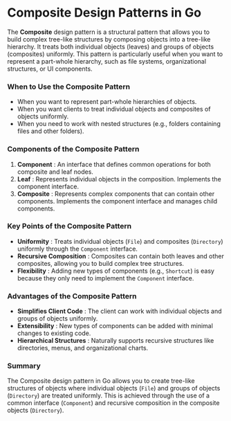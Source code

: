 # Composite Design Patterns in Go

The **Composite** design pattern is a structural pattern that allows you to build complex tree-like structures by composing objects into a tree-like hierarchy. It treats both individual objects (leaves) and groups of objects (composites) uniformly. This pattern is particularly useful when you want to represent a part-whole hierarchy, such as file systems, organizational structures, or UI components.

### **When to Use the Composite Pattern**

* When you want to represent part-whole hierarchies of objects.
* When you want clients to treat individual objects and composites of objects uniformly.
* When you need to work with nested structures (e.g., folders containing files and other folders).

### **Components of the Composite Pattern**

1. **Component** : An interface that defines common operations for both composite and leaf nodes.
2. **Leaf** : Represents individual objects in the composition. Implements the component interface.
3. **Composite** : Represents complex components that can contain other components. Implements the component interface and manages child components.

### **Key Points of the Composite Pattern**

* **Uniformity** : Treats individual objects (`File`) and composites (`Directory`) uniformly through the `Component` interface.
* **Recursive Composition** : Composites can contain both leaves and other composites, allowing you to build complex tree structures.
* **Flexibility** : Adding new types of components (e.g., `Shortcut`) is easy because they only need to implement the `Component` interface.

### **Advantages of the Composite Pattern**

* **Simplifies Client Code** : The client can work with individual objects and groups of objects uniformly.
* **Extensibility** : New types of components can be added with minimal changes to existing code.
* **Hierarchical Structures** : Naturally supports recursive structures like directories, menus, and organizational charts.

### **Summary**

The Composite design pattern in Go allows you to create tree-like structures of objects where individual objects (`File`) and groups of objects (`Directory`) are treated uniformly. This is achieved through the use of a common interface (`Component`) and recursive composition in the composite objects (`Directory`).
